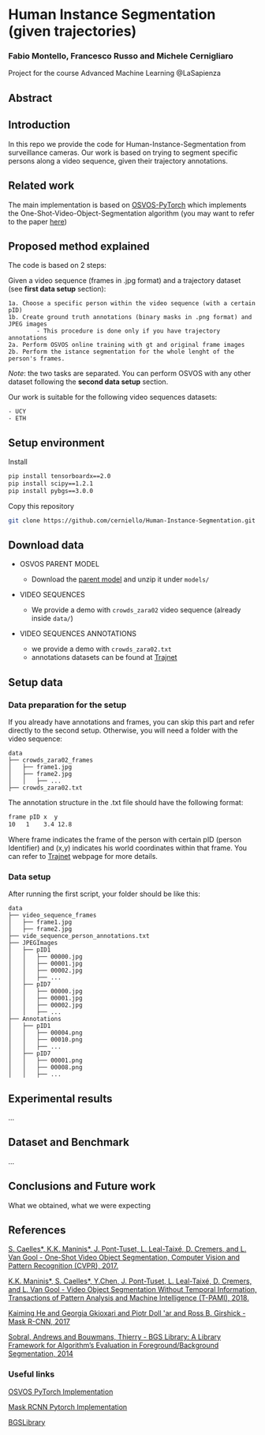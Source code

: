 # Human Instance Segmentation (given trajectories)

### Fabio Montello, Francesco Russo and Michele Cernigliaro
Project for the course Advanced Machine Learning @LaSapienza

## Abstract

## Introduction

In this repo we provide the code for Human-Instance-Segmentation from surveillance cameras.
Our work is based on trying to segment specific persons along a video sequence, given their trajectory annotations.

## Related work
The main implementation is based on [OSVOS-PyTorch](https://github.com/kmaninis/OSVOS-PyTorch) which implements the One-Shot-Video-Object-Segmentation algorithm (you may want to refer to the paper [here](https://arxiv.org/abs/1611.05198))

## Proposed method explained
The code is based on 2 steps:

Given a video sequence (frames in .jpg format) and a trajectory dataset (see **first data setup** section):

    1a. Choose a specific person within the video sequence (with a certain pID)
    1b. Create ground truth annotations (binary masks in .png format) and JPEG images
            - This procedure is done only if you have trajectory annotations
    2a. Perform OSVOS online training with gt and original frame images
    2b. Perform the istance segmentation for the whole lenght of the person's frames.

*Note*: the two tasks are separated. You can perform OSVOS with any other dataset following the **second data setup** section.

Our work is suitable for the following video sequences datasets:

    - UCY
    - ETH


## Setup environment

Install
``` bash
pip install tensorboardx==2.0
pip install scipy==1.2.1
pip install pybgs==3.0.0
```

Copy this repository 
``` bash
git clone https://github.com/cerniello/Human-Instance-Segmentation.git
```

## Download data

- OSVOS PARENT MODEL
    - Download the [parent model](https://data.vision.ee.ethz.ch/kmaninis/share/OSVOS/Downloads/models/pth_parent_model.zip) and unzip it under `models/`
    
- VIDEO SEQUENCES
    - We provide a demo with `crowds_zara02` video sequence (already inside `data/`)
    
- VIDEO SEQUENCES ANNOTATIONS
    - we provide a demo with `crowds_zara02.txt`
    - annotations datasets can be found at [Trajnet](http://trajnet.stanford.edu/data.php?n=1)
    
    
## Setup data

### Data preparation for the setup
If you already have annotations and frames, you can skip this part and refer directly to the second setup.
Otherwise, you will need a folder with the video sequence:

    data  
    ├── crowds_zara02_frames
    │   ├── frame1.jpg  
    │   ├── frame2.jpg
    │   │   ├── ...
    ├── crowds_zara02.txt

The annotation structure in the .txt file should have the following format:
``` bash
frame pID x  y
10   1    3.4 12.8
```

Where frame indicates the frame of the person with certain pID (person Identifier) and (x,y) indicates his world coordinates within that frame. You can refer to [Trajnet](http://trajnet.stanford.edu) webpage for more details.


### Data setup

After running the first script, your folder should be like this:

    data
    ├── video_sequence_frames
    │   ├── frame1.jpg  
    │   ├── frame2.jpg
    ├── vide_sequence_person_annotations.txt
    ├── JPEGImages
    │   ├── pID1  
    │   │   ├── 00000.jpg 
    │   │   ├── 00001.jpg
    │   │   ├── 00002.jpg
    │   │   ├── ...
    │   ├── pID7  
    │   │   ├── 00000.jpg
    │   │   ├── 00001.jpg 
    │   │   ├── 00002.jpg
    │   │   ├── ...
    ├── Annotations 
    │   ├── pID1  
    │   │   ├── 00004.png
    │   │   ├── 00010.png
    │   │   ├── ...
    │   ├── pID7  
    │   │   ├── 00001.png
    │   │   ├── 00008.png
    │   │   ├── ...

## Experimental results
...
## Dataset and Benchmark
...
## Conclusions and Future work
What we obtained, what we were expecting 

## References
[S. Caelles*, K.K. Maninis*, J. Pont-Tuset, L. Leal-Taixé, D. Cremers, and L. Van Gool - 
One-Shot Video Object Segmentation, Computer Vision and Pattern Recognition (CVPR), 2017.](http://people.ee.ethz.ch/~cvlsegmentation/osvos/)

[K.K. Maninis*, S. Caelles*, Y.Chen, J. Pont-Tuset, L. Leal-Taixé, D. Cremers, and L. Van Gool - 
Video Object Segmentation Without Temporal Information, Transactions of Pattern Analysis and Machine Intelligence (T-PAMI), 2018.](http://people.ee.ethz.ch/~cvlsegmentation/osvos-s/)


[Kaiming He and Georgia Gkioxari and Piotr Doll \'ar and Ross B. Girshick - Mask R-CNN, 2017](https://arxiv.org/pdf/1703.06870.pdf)

[Sobral, Andrews and Bouwmans, Thierry - BGS Library: A Library Framework for Algorithm’s Evaluation in Foreground/Background Segmentation, 2014](https://www.researchgate.net/publication/259574448_BGS_Library_A_Library_Framework_for_Algorithm's_Evaluation_in_ForegroundBackground_Segmentation)

### Useful links
[OSVOS PyTorch Implementation](https://github.com/kmaninis/OSVOS-PyTorch)

[Mask RCNN Pytorch Implementation](https://github.com/spmallick/learnopencv/tree/master/PyTorch-Mask-RCNN)

[BGSLibrary](https://github.com/andrewssobral/bgslibrary)
